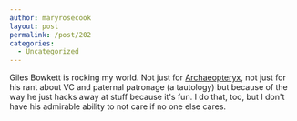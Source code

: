 ```yaml
---
author: maryrosecook
layout: post
permalink: /post/202
categories:
  - Uncategorized
---
```

Giles Bowkett is rocking my world. Not just for [Archaeopteryx][1], not just for his rant about VC and paternal patronage (a tautology) but because of the way he just hacks away at stuff because it's fun. I do that, too, but I don't have his admirable ability to not care if no one else cares.

 [1]: http://gilesbowkett.blogspot.com/2008/01/drive-propellerhead-reason-with-ruby.html